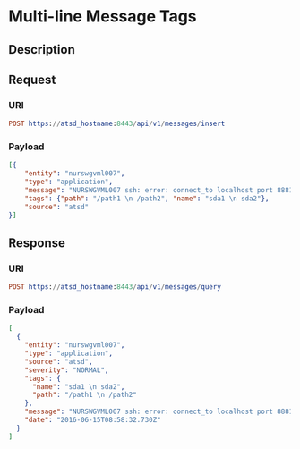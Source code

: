 # Multi-line Message Tags

## Description

## Request

### URI

```elm
POST https://atsd_hostname:8443/api/v1/messages/insert
```

### Payload

```json
[{
    "entity": "nurswgvml007",
    "type": "application",
    "message": "NURSWGVML007 ssh: error: connect_to localhost port 8881: failed.",
    "tags": {"path": "/path1 \n /path2", "name": "sda1 \n sda2"},
    "source": "atsd"
}]
```

## Response

### URI

```elm
POST https://atsd_hostname:8443/api/v1/messages/query
```

### Payload

```json
[
  {
    "entity": "nurswgvml007",
    "type": "application",
    "source": "atsd",
    "severity": "NORMAL",
    "tags": {
      "name": "sda1 \n sda2",
      "path": "/path1 \n /path2"
    },
    "message": "NURSWGVML007 ssh: error: connect_to localhost port 8881: failed.",
    "date": "2016-06-15T08:58:32.730Z"
  }
]
```
